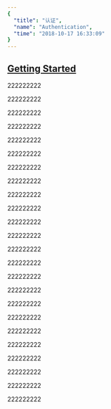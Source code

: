 ```yaml
---
{
  "title": "认证",
  "name": "Authentication",
  "time": "2018-10-17 16:33:09"
}
---
```

<!-- ------------------------------------------- -->
<section id="documentationgetting_started">

# [Getting Started](#documentationgetting_started)

222222222

222222222

222222222

222222222

222222222

222222222

222222222

222222222

222222222

222222222

222222222

222222222

222222222

222222222

222222222

222222222

222222222

222222222

222222222

222222222

222222222

222222222

222222222

222222222

</section>
<!-- ------------------------------------------- -->